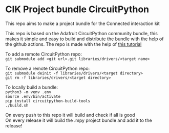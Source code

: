 # CIK Project bundle CircuitPython
This repo aims to make a project bundle for the Connected interaction kit

This repo is based on the Adafruit CircuitPython community bundle, this makes it simple and easy to build and distribute the bundle with the help of the github actions.
The repo is made with the help of [this tutorial](https://adafruit-playground.com/u/tyeth/pages/creating-a-circuitpython-library-bundle-for-circup)

To add a remote CircuitPython repo:  
`git submodule add <git url>.git libraries/drivers/<target name>`

To remove a remote CircuitPython repo:  
`git submodule deinit -f libraries/drivers/<target directory>`  
`git rm -f libraries/drivers/<target directory>`

To locally build a bundle:  
`python3 -m venv .env`  
`source .env/bin/activate`  
`pip install circuitpython-build-tools`  
`./build.sh`

On every push to this repo it will build and check if all is good  
On every release it will build the .mpy project bundle and add it to the release!